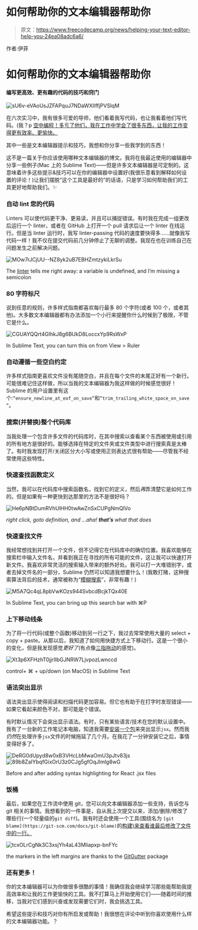 # 如何帮助你的文本编辑器帮助你

> 原文：<https://www.freecodecamp.org/news/helping-your-text-editor-help-you-24ea08adc6a6/>

作者:伊菲

# 如何帮助你的文本编辑器帮助你

#### 编写更高效、更有趣的代码的技巧和窍门

![sU6v-eVAoUsJZFAPquJ7NDaWXIlffjPVSlqM](img/95e2f155dbbaf083eba166900a924685.png)

在六次实习中，我有很多可爱的导师，他们看着我写代码，也让我看着他们写代码。(我？p [空中编程！多亏了他们，我在工作中学会了很多东西，让我的工作变得更有效率、更愉快。](https://content.pivotal.io/blog/pair-programming-considered-extremely-beneficial)

其中一些是文本编辑器提示和技巧，我想和你分享一些我学到的东西！

这不是一篇关于你应该使用哪种文本编辑器的博文。我将在我最近使用的编辑器中分享一些例子(Mac 上的 Sublime Text)——但是许多文本编辑器是可定制的。这意味着许多这些提示&技巧可以在你的编辑器中设置好(我很乐意看到解释如何设置的评论！)让我们摆脱“这个工具是最好的”的话语，只是学习如何帮助我们的工具更好地帮助我们。✨

### 自动 lint 您的代码

Linters 可以使代码更干净、更易读，并且可以捕捉错误。有时我在完成一组更改后运行一个 linter，或者在 GitHub 上打开一个 pull 请求后让一个 linter 在线运行。但是当 linter 运行时，我写 linter-passing 代码的速度要快得多……就像我写代码一样！我不仅在提交代码前几分钟停止了无聊的调整。我现在也在训练自己在问题发生之前解决问题。

![MOw7rJCjUU--NZ8yk2uB7EBHZmtzykiLkrSu](img/9bdedaad6b1113f7b67f0fe6618bbca9.png)

The [linter](http://www.sublimelinter.com/en/latest/index.html) tells me right away: a variable is undefined, and I’m missing a semicolon

### 80 字符标尺

说到任意的规则，许多样式指南都喜欢每行最多 80 个字符(或者 100 个，或者其他)。大多数文本编辑器都有办法添加一个小行来提醒你什么时候到了极限，不管它是什么。

![CGUAYQQrt4GIhkJ8g6BUkD8LoccxYp9RsWxP](img/b12a0753dbbfbea6ea59efaa2ed83695.png)

In Sublime Text, you can turn this on from View > Ruler

### 自动遵循一些空白约定

许多样式指南更喜欢文件没有尾随空白，并且在每个文件的末尾正好有一个新行。可能很难记住这样做，所以当我的文本编辑器为我这样做的时候感觉很好！Sublime 的用户设置里有这个:`“ensure_newline_at_eof_on_save”`和`“trim_trailing_white_space_on_save”`。

### 搜索(并替换)整个代码库

当我处理一个包含许多文件的代码库时，在其中搜索以查看某个东西被使用或引用的所有地方是很好的。能够选择在特定的文件夹或文件类型中进行搜索真是太棒了。有时我发现打开/关闭区分大小写或使用正则表达式很有帮助——尽管我不经常使用这些特性。

### 快速查找函数定义

当然，我可以在代码库中搜索函数名，找到它的定义，然后*再*弄清楚它是如何工作的。但是如果有一种更快到达那里的方法不是很好吗？

![He6pNBtDumRVhUlHH0twAwZnSxCUPgNmQlVo](img/41dbbb4150b80f89bba8f388aacc2242.png)

*right click, goto definition, and …aha! **that’s** what that does*

### 快速查找文件

我经常想找到并打开一个文件，但不记得它在代码库中的确切位置。我喜欢能够在搜索栏中输入文件名，并看到我正在寻找的所有可能的文件，这让我可以快速打开新文件。我喜欢非常灵活的搜索输入带来的额外好处。我可以打一大堆错别字，或者去掉文件名的一部分，Sublime 仍然可以知道我想要什么！(我敢打赌，这种搜索算法背后的技术，通常被称为“[模糊搜索](https://github.com/junegunn/fzf)”，非常有趣！)

![M5A7Qc4qL8pbVwKOzs944SvbcdBcjkTQx40E](img/443821417866303705a271ef7bfefcc1.png)

In Sublime Text, you can bring up this search bar with ⌘P

### 上下移动线条

为了将一行代码(或整个函数)移动到另一行之下，我过去常常使用大量的 select + copy + paste。从那以后，我知道了如何用快捷方式上下移动行。这是一个很小的变化，但是我发现感觉*更好了*(有点像[三指拖动](https://support.apple.com/en-us/HT204609)的感觉)。

![Xt3p6XFHzhT0jjrIIbGJNRW7LjvpozLwnccd](img/db24f80a80f681c29f3aa136cbfc98b0.png)

control+ ⌘ + up/down (on MacOS) in Sublime Text

### 语法突出显示

语法突出显示使得阅读和扫描代码更加容易。但它也有助于在打字时发现错误——如果它看起来颜色不对，那可能是个错误。

有时默认情况下会突出显示语法。有时，只有某些语言/技术在您的默认设置中。我有了一台新的工作笔记本电脑，知道我需要[安装一个包](http://gunnariauvinen.com/getting-es6-syntax-highlighting-in-sublime-text/)来突出显示`jsx`。然而我*仍然*在处理许多`jsx`文件的时候拖延了几个月。在我花了一分钟安装它之后，事情变得好多了。

![DeRG0dUpyd8w0xB3VHcLbMwaOmU3pJtv83js](img/ab9c16fdb8b4ec914fc63c5af12c70fa.png)![89b8ZaIYbqfGixOrU3z0CJg5gfOqJlmlg8wG](img/5f3e8927cb51d51677f5fc00589b1e99.png)

Before and after adding syntax highlighting for React .jsx files

### 饭桶

最后，如果您在工作流中使用 git，您可以向文本编辑器添加一些支持，告诉您与 git 相关的事情。我想看到的一件事是，自从我上次提交以来，添加/删除/修改了哪些行(一个轻量级的`git diff`)。我有时还会使用一个工具(围绕名为 `[git blame](https://git-scm.com/docs/git-blame)`的[构建)来查看谁最后修改了文件中的一行。](https://gitlab.com/gitlab-org/gitlab-ce/issues/34469)

![tcxOLrCgNk3C3xsjYh4aL43Mliapxp-bnFYc](img/190568525cddd3446ee92b80d22f97a5.png)

the markers in the left margins are thanks to the [GitGutter](https://github.com/jisaacks/GitGutter) package

### 还有更多！

你的文本编辑器可以为你做很多很酷的事情！我确信我会继续学习那些能帮助我提高效率和让我的工作更愉快的工具。我不打算马上开始使用它们——随着时间的推移，当我对它们感到兴奋或发现需要它们时，我会挑选工具。

希望这些提示和技巧对你有所启发或帮助！我很想在评论中听到你喜欢使用什么样的文本编辑器功能。？